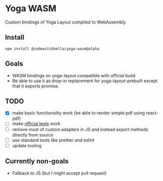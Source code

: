 # Yoga WASM

Custom bindings of Yoga Layout compiled to WebAssembly.

## Install

`npm install @codewitchbella/yoga-wasm@alpha`

## Goals

- WASM bindings on yoga-layout compatible with official build
- Be able to use it as drop-in replacement for yoga-layout-prebuilt except that
  it exports promise.

## TODO

- [x] make basic functionality work (be able to render simple pdf using react-pdf)
- [ ] make [official tests](https://github.com/facebook/yoga/tree/master/javascript/tests) work
- [ ] remove most of custom adapters in JS and instead export methods directly from source
- [ ] use standard tools like prettier and eslint
- [ ] update tooling

## Currently non-goals

- Fallback to JS (but I might accept pull request)
